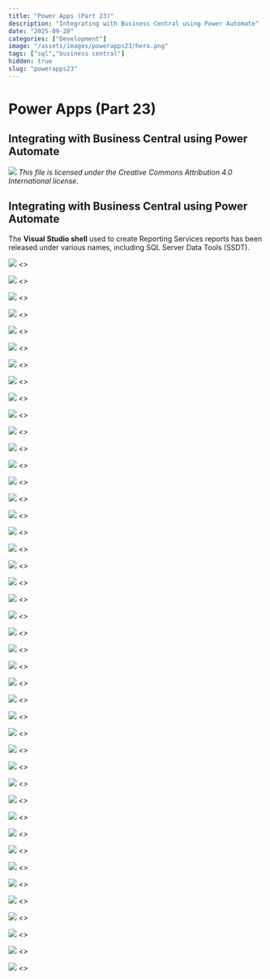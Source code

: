 ```yaml
---
title: "Power Apps (Part 23)"
description: "Integrating with Business Central using Power Automate"
date: "2025-09-20"
categories: ["Development"]
image: "/assets/images/powerapps23/hero.png"
tags: ["sql","business central"]
hidden: true
slug: "powerapps23"
---
```


# Power Apps (Part 23)

## Integrating with Business Central using Power Automate

![](/assets/images/powerapps23/office-365-icon-500x500.png)
*This file is licensed under the Creative Commons Attribution 4.0 International license.*


## Integrating with Business Central using Power Automate

The **Visual Studio shell** used to create Reporting Services reports has been released under various names, including SQL Server Data Tools (SSDT).

![](/assets/images/powerapps23/screenshot-2024-10-30-at-5.00.32pm-1836x1475.png)
*<<NEW TEXT HERE>>*

![](/assets/images/powerapps23/screenshot-2024-10-30-at-5.00.32pm-1836x1475.png)
*<<NEW TEXT HERE>>*

![](/assets/images/powerapps23/screenshot-2024-10-30-at-5.00.32pm-1836x1475.png)
*<<NEW TEXT HERE>>*

![](/assets/images/powerapps23/screenshot-2024-10-30-at-5.00.32pm-1836x1475.png)
*<<NEW TEXT HERE>>*

![](/assets/images/powerapps23/screenshot-2024-10-30-at-5.00.32pm-1836x1475.png)
*<<NEW TEXT HERE>>*

![](/assets/images/powerapps23/screenshot-2024-10-30-at-5.00.32pm-1836x1475.png)
*<<NEW TEXT HERE>>*

![](/assets/images/powerapps23/screenshot-2024-10-30-at-5.00.32pm-1836x1475.png)
*<<NEW TEXT HERE>>*

![](/assets/images/powerapps23/screenshot-2024-10-30-at-5.00.32pm-1836x1475.png)
*<<NEW TEXT HERE>>*

![](/assets/images/powerapps23/screenshot-2024-10-30-at-5.00.32pm-1836x1475.png)
*<<NEW TEXT HERE>>*

![](/assets/images/powerapps23/screenshot-2024-10-30-at-5.00.32pm-1836x1475.png)
*<<NEW TEXT HERE>>*

![](/assets/images/powerapps23/screenshot-2024-10-30-at-5.00.32pm-1836x1475.png)
*<<NEW TEXT HERE>>*

![](/assets/images/powerapps23/screenshot-2024-10-30-at-5.00.32pm-1836x1475.png)
*<<NEW TEXT HERE>>*

![](/assets/images/powerapps23/screenshot-2024-10-30-at-5.00.32pm-1836x1475.png)
*<<NEW TEXT HERE>>*

![](/assets/images/powerapps23/screenshot-2024-10-30-at-5.00.32pm-1836x1475.png)
*<<NEW TEXT HERE>>*

![](/assets/images/powerapps23/screenshot-2024-10-30-at-5.00.32pm-1836x1475.png)
*<<NEW TEXT HERE>>*

![](/assets/images/powerapps23/screenshot-2024-10-30-at-5.00.32pm-1836x1475.png)
*<<NEW TEXT HERE>>*

![](/assets/images/powerapps23/screenshot-2024-10-30-at-5.00.32pm-1836x1475.png)
*<<NEW TEXT HERE>>*

![](/assets/images/powerapps23/screenshot-2024-10-30-at-5.00.32pm-1836x1475.png)
*<<NEW TEXT HERE>>*

![](/assets/images/powerapps23/screenshot-2024-10-30-at-5.00.32pm-1836x1475.png)
*<<NEW TEXT HERE>>*

![](/assets/images/powerapps23/screenshot-2024-10-30-at-5.00.32pm-1836x1475.png)
*<<NEW TEXT HERE>>*

![](/assets/images/powerapps23/screenshot-2024-10-30-at-5.00.32pm-1836x1475.png)
*<<NEW TEXT HERE>>*

![](/assets/images/powerapps23/screenshot-2024-10-30-at-5.00.32pm-1836x1475.png)
*<<NEW TEXT HERE>>*

![](/assets/images/powerapps23/screenshot-2024-10-30-at-5.00.32pm-1836x1475.png)
*<<NEW TEXT HERE>>*

![](/assets/images/powerapps23/screenshot-2024-10-30-at-5.00.32pm-1836x1475.png)
*<<NEW TEXT HERE>>*

![](/assets/images/powerapps23/screenshot-2024-10-30-at-5.00.32pm-1836x1475.png)
*<<NEW TEXT HERE>>*

![](/assets/images/powerapps23/screenshot-2024-10-30-at-5.00.32pm-1836x1475.png)
*<<NEW TEXT HERE>>*

![](/assets/images/powerapps23/screenshot-2024-10-30-at-5.00.32pm-1836x1475.png)
*<<NEW TEXT HERE>>*

![](/assets/images/powerapps23/screenshot-2024-10-30-at-5.00.32pm-1836x1475.png)
*<<NEW TEXT HERE>>*

![](/assets/images/powerapps23/screenshot-2024-10-30-at-5.00.32pm-1836x1475.png)
*<<NEW TEXT HERE>>*

![](/assets/images/powerapps23/screenshot-2024-10-30-at-5.00.32pm-1836x1475.png)
*<<NEW TEXT HERE>>*

![](/assets/images/powerapps23/screenshot-2024-10-30-at-5.00.32pm-1836x1475.png)
*<<NEW TEXT HERE>>*

![](/assets/images/powerapps23/screenshot-2024-10-30-at-5.00.32pm-1836x1475.png)
*<<NEW TEXT HERE>>*

![](/assets/images/powerapps23/screenshot-2024-10-30-at-5.00.32pm-1836x1475.png)
*<<NEW TEXT HERE>>*

![](/assets/images/powerapps23/screenshot-2024-10-30-at-5.00.32pm-1836x1475.png)
*<<NEW TEXT HERE>>*

![](/assets/images/powerapps23/screenshot-2024-10-30-at-5.00.32pm-1836x1475.png)
*<<NEW TEXT HERE>>*

![](/assets/images/powerapps23/screenshot-2024-10-30-at-5.00.32pm-1836x1475.png)
*<<NEW TEXT HERE>>*

![](/assets/images/powerapps23/screenshot-2024-10-30-at-5.00.32pm-1836x1475.png)
*<<NEW TEXT HERE>>*

![](/assets/images/powerapps23/screenshot-2024-10-30-at-5.00.32pm-1836x1475.png)
*<<NEW TEXT HERE>>*

![](/assets/images/powerapps23/screenshot-2024-10-30-at-5.00.32pm-1836x1475.png)
*<<NEW TEXT HERE>>*

![](/assets/images/powerapps23/screenshot-2024-10-30-at-5.00.32pm-1836x1475.png)
*<<NEW TEXT HERE>>*

![](/assets/images/powerapps23/screenshot-2024-10-30-at-5.00.32pm-1836x1475.png)
*<<NEW TEXT HERE>>*

![](/assets/images/powerapps23/screenshot-2024-10-30-at-5.00.32pm-1836x1475.png)
*<<NEW TEXT HERE>>*

![](/assets/images/powerapps23/screenshot-2024-10-30-at-5.00.32pm-1836x1475.png)
*<<NEW TEXT HERE>>*
